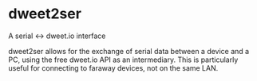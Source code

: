 # dweet2ser
A serial <-> dweet.io interface

dweet2ser allows for the exchange of serial data between a device and a PC, using the free dweet.io API as an intermediary. This is particularly useful for connecting to faraway devices, not on the same LAN.

